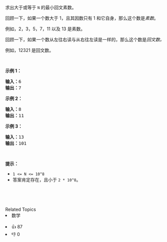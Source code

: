 <p>求出大于或等于&nbsp;<code>N</code>&nbsp;的最小回文素数。</p>

<p>回顾一下，如果一个数大于 1，且其因数只有 1 和它自身，那么这个数是<em>素数</em>。</p>

<p>例如，2，3，5，7，11 以及&nbsp;13 是素数。</p>

<p>回顾一下，如果一个数从左往右读与从右往左读是一样的，那么这个数是<em>回文数。</em></p>

<p>例如，12321 是回文数。</p>

<p>&nbsp;</p>

<p><strong>示例 1：</strong></p>

<pre><strong>输入：</strong>6
<strong>输出：</strong>7
</pre>

<p><strong>示例&nbsp;2：</strong></p>

<pre><strong>输入：</strong>8
<strong>输出：</strong>11
</pre>

<p><strong>示例&nbsp;3：</strong></p>

<pre><strong>输入：</strong>13
<strong>输出：</strong>101</pre>

<p>&nbsp;</p>

<p><strong>提示：</strong></p>

<ul> 
 <li><code>1 &lt;= N &lt;= 10^8</code></li> 
 <li>答案肯定存在，且小于&nbsp;<code>2 * 10^8</code>。</li> 
</ul>

<p>&nbsp;</p>

<p>&nbsp;</p>

<div><div>Related Topics</div><div><li>数学</li></div></div><br><div><li>👍 87</li><li>👎 0</li></div>